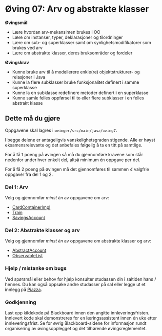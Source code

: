 # Øving 07: Arv og abstrakte klasser

**Øvingsmål**
*  Lære hvordan arv-mekansimen brukes i OO
* Lære om instanser, typer, deklarasjoner og tilordninger
* Lære om sub- og superklasser samt om synlighetsmodifikatorer som brukes ved arv
* Lære om abstrakte klasser, deres bruksområder og fordeler

**Øvingskrav**
* Kunne bruke arv til å modellerere enkle(re) objektstrukturer- og relasjoner i Java
* Kunne la flere subklasser bruke funksjonalitet definert i samme superklasse
* Kunne la en subklasse redefinere metoder definert i en superklasse
* Kunne samle felles oppførsel til to eller flere subklasser i en felles abstrakt klasse

## Dette må du gjøre
Oppgavene skal lagres i `ovinger/src/main/java/oving7`.

I begge delene er antageligvis vanskelighetsgraden stigende. Alle er høyst eksamensrelevante og det anbefales følgelig å ta en titt på samtlige.

For å få 1 poeng på øvingen så må du gjennomføre kravene som står nedenfor under hver enkelt del, altså minimum én oppgave per del.

For å få 2 poeng på øvingen må det gjennomføres til sammen *4* valgfrie oppgaver fra del 1 og 2.

### Del 1: Arv
Velg og gjennomfør *minst én* av oppgavene om arv:

* [CardContainerImpl](./CardContainerImpl.md)
* [Train](./Train.md)
* [SavingsAccount](./SavingsAccount.md)

### Del 2: Abstrakte klasser og arv
Velg og gjennomfør *minst én* av oppgavene om abstrakte klasser og arv:

* [AbstractAccount](./AbstractAccount.md)
* [ObservableList](./ObservableList.md)


### Hjelp / mistanke om bugs

Ved spørsmål eller behov for hjelp konsulter studassen din i saltiden hans / hennes. Du kan også oppsøke andre studasser på sal eller legge ut et innlegg på [Piazza](https://piazza.com/).

### Godkjenning

Last opp kildekode på Blackboard innen den angitte innleveringsfristen. Innlevert kode skal demonstreres for en læringsassistent innen én uke etter innleveringsfrist. Se for øvrig Blackboard-sidene for informasjon rundt organisering av øvingsopplegget og det tilhørende øvingsreglementet.
